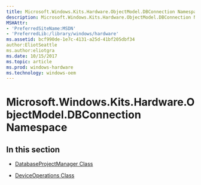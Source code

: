 ```yaml
---
title: Microsoft.Windows.Kits.Hardware.ObjectModel.DBConnection Namespace
description: Microsoft.Windows.Kits.Hardware.ObjectModel.DBConnection Namespace
MSHAttr:
- 'PreferredSiteName:MSDN'
- 'PreferredLib:/library/windows/hardware'
ms.assetid: bcf990de-1e7c-4131-a25d-41bf205dbf34
author:EliotSeattle
ms.author:eliotgra
ms.date: 10/15/2017
ms.topic: article
ms.prod: windows-hardware
ms.technology: windows-oem
---
```


# Microsoft.Windows.Kits.Hardware.ObjectModel.DBConnection Namespace


## <span id="In_this_section"></span><span id="in_this_section"></span><span id="IN_THIS_SECTION"></span>In this section


-   [DatabaseProjectManager Class](databaseprojectmanager-class.md)

-   [DeviceOperations Class](deviceoperations-class.md)

 

 






